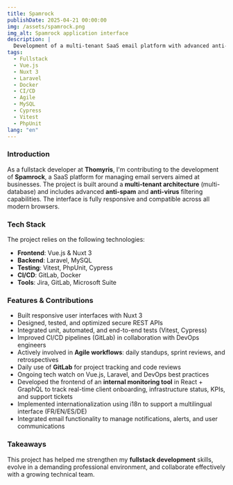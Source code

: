 ```yaml
---
title: Spamrock
publishDate: 2025-04-21 00:00:00
img: /assets/spamrock.png
img_alt: Spamrock application interface
description: |
  Development of a multi-tenant SaaS email platform with advanced anti-spam and anti-virus filtering.
tags:
  - Fullstack
  - Vue.js
  - Nuxt 3
  - Laravel
  - Docker
  - CI/CD
  - Agile
  - MySQL
  - Cypress
  - Vitest
  - PhpUnit
lang: "en"
---
```


### Introduction

As a fullstack developer at **Thomyris**, I'm contributing to the development of **Spamrock**, a SaaS platform for managing email servers aimed at businesses. The project is built around a **multi-tenant architecture** (multi-database) and includes advanced **anti-spam** and **anti-virus** filtering capabilities. The interface is fully responsive and compatible across all modern browsers.

### Tech Stack

The project relies on the following technologies:

- **Frontend**: Vue.js & Nuxt 3  
- **Backend**: Laravel, MySQL  
- **Testing**: Vitest, PhpUnit, Cypress  
- **CI/CD**: GitLab, Docker  
- **Tools**: Jira, GitLab, Microsoft Suite  

### Features & Contributions

- Built responsive user interfaces with Nuxt 3  
- Designed, tested, and optimized secure REST APIs  
- Integrated unit, automated, and end-to-end tests (Vitest, Cypress)  
- Improved CI/CD pipelines (GitLab) in collaboration with DevOps engineers  
- Actively involved in **Agile workflows**: daily standups, sprint reviews, and retrospectives  
- Daily use of **GitLab** for project tracking and code reviews  
- Ongoing tech watch on Vue.js, Laravel, and DevOps best practices  
- Developed the frontend of an **internal monitoring tool** in React + GraphQL to track real-time client onboarding, infrastructure status, KPIs, and support tickets  
- Implemented internationalization using i18n to support a multilingual interface (FR/EN/ES/DE)  
- Integrated email functionality to manage notifications, alerts, and user communications  

### Takeaways

This project has helped me strengthen my **fullstack development** skills, evolve in a demanding professional environment, and collaborate effectively with a growing technical team.